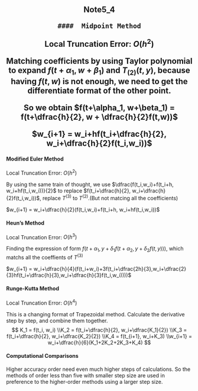 <h2 align = "center">
               Note5_4

    ####  Midpoint Method

Local Truncation Error: $O(h^2)$

Matching coefficients by using Taylor polynomial to expand $f(t+\alpha_1, w + \beta_1)$ and $T_{(2)}(t, y)$, because having $f(t, w)$ is not enough, we need to get the differentiate format of the other point.

So we obtain $f(t+\alpha_1, w+\beta_1) = f(t+\dfrac{h}{2}, w + \dfrac{h}{2}f(t,w))$

$w_{i+1} = w_i+hf(t_i+\dfrac{h}{2}, w_i+\dfrac{h}{2}f(t_i,w_i))$

####  Modified Euler Method

Local Truncation Error: $O(h^2)$

By using the same train of thought, we use $\dfrac{f(t_i,w_i)+f(t_i+h, w_i+hf(t_i,w_i))}{2}$ to replace $f(t_i+\dfrac{h}{2}, w_i+\dfrac{h}{2}f(t_i,w_i))$, replace $T^{(3)}$ to $T^{(2)}$.(But not matcing all the coefficients)

$w_{i+1} = w_i+\dfrac{h}{2}(f(t_i,w_i)+f(t_i+h, w_i+hf(t_i,w_i))$

####  Heun’s Method

Local Truncation Error: $O(h^3)$

Finding the expression of form $f(t+\alpha_1, y+\delta_1f(t+\alpha_2, y+\delta_2f(t,y)))$, which matchs all the coeffients of $T^{(3)}$

$w_{i+1} = w_i+\dfrac{h}{4}(f(t_i+w_i)+3f(t_i+\dfrac{2h}{3},w_i+\dfrac{2}{3}hf(t_i+\dfrac{h}{3},w_i+\dfrac{h}{3}f(t_i,w_i))))$

####  Runge-Kutta Method

Local Truncation Error: $O(h^4)$

This is a changing format of Trapezoidal method. Calculate the derivative step by step, and combine them together.
$$
K_1 = f(t_i, w_i)
\\K_2 = f(t_i+\dfrac{h}{2}, w_i+\dfrac{K_1}{2})
\\K_3 = f(t_i+\dfrac{h}{2}, w_i+\dfrac{K_2}{2})
\\K_4 = f(t_{i+1}, w_i+K_3)
\\w_{i+1} = w_i+\dfrac{h}{6}(K_1+2K_2+2K_3+K_4)
$$

####  Computational Comparisons

Higher accuracy order need even much higher steps of calculations.  So the methods of order less than five with smaller step size are used in preference to the higher-order methods using a larger step size.